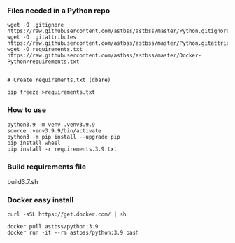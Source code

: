 ### Files needed in a Python repo
```
wget -O .gitignore https://raw.githubusercontent.com/astbss/astbss/master/Python.gitignore
wget -O .gitattributes https://raw.githubusercontent.com/astbss/astbss/master/Python.gitattributes
wget -O requirements.txt https://raw.githubusercontent.com/astbss/astbss/master/Docker-Python/requirements.txt


# Create requirements.txt (dbare)

pip freeze >requirements.txt
```

### How to use
```
python3.9 -m venv .venv3.9.9
source .venv3.9.9/bin/activate
python3 -m pip install --upgrade pip
pip install wheel
pip install -r requirements.3.9.txt
```

### Build requirements file
build3.7.sh

### Docker easy install
`curl -sSL https://get.docker.com/ | sh`

```
docker pull astbss/python:3.9
docker run -it --rm astbss/python:3.9 bash
```



